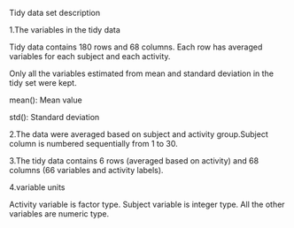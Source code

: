 Tidy data set description

1.The variables in the tidy data

Tidy data contains 180 rows and 68 columns. Each row has averaged variables for each subject and each activity.

Only all the variables estimated from mean and standard deviation in the tidy set were kept.

mean(): Mean value

std(): Standard deviation

2.The data were averaged based on subject and activity group.Subject column is numbered sequentially from 1 to 30.

3.The tidy data contains 6 rows (averaged based on activity) and 68 columns (66 variables and activity labels).

4.variable units

Activity variable is factor type. Subject variable is integer type. All the other variables are numeric type.
